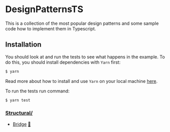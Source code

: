 # DesignPatternsTS

This is a collection of the most popular design patterns and some sample code how to implement them in Typescript.

## Installation
You should look at and run the tests to see what happens in the example.
To do this, you should install dependencies with `Yarn` first:

```bash
$ yarn
```

Read more about how to install and use `Yarn` on your local machine [here](https://yarnpkg.com/lang/en/docs/install/#mac-stable).

To run the tests run command:

```bash
$ yarn test
```

### [Structural/](structural)

* [Bridge](structural/bridge) [:book:](http://en.wikipedia.org/wiki/Bridge_pattern)


